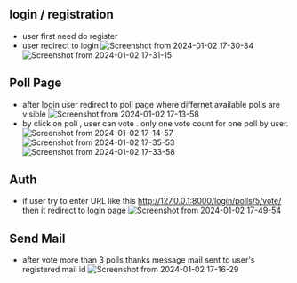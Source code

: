 ## login / registration
- user first need do register
- user redirect to login 
![Screenshot from 2024-01-02 17-30-34](https://github.com/jay-gajera-17/django-exercise-jay/assets/154986537/10857bf0-3768-4465-9344-c68c7eda2a26)
![Screenshot from 2024-01-02 17-31-15](https://github.com/jay-gajera-17/django-exercise-jay/assets/154986537/d06a0242-6437-4e8f-b9c1-ae3973c11d98)


## Poll Page
- after login user redirect to poll page where differnet available polls are visible
![Screenshot from 2024-01-02 17-13-58](https://github.com/jay-gajera-17/django-exercise-jay/assets/154986537/4c986087-083b-4181-bed4-92f4e504df5e)
- by click on poll  , user can vote . only one vote count for one poll by user.
![Screenshot from 2024-01-02 17-14-57](https://github.com/jay-gajera-17/django-exercise-jay/assets/154986537/e4ee025b-413b-4084-9498-2376242fd7b7)
![Screenshot from 2024-01-02 17-35-53](https://github.com/jay-gajera-17/django-exercise-jay/assets/154986537/5a34c5d2-7a50-4af4-91ea-0ba0a7838bc8)
![Screenshot from 2024-01-02 17-33-58](https://github.com/jay-gajera-17/django-exercise-jay/assets/154986537/4562b052-566a-48cf-9daf-068cd0cfa09d)



## Auth
- if user try to enter URL like this http://127.0.0.1:8000/login/polls/5/vote/ then it redirect to login page
![Screenshot from 2024-01-02 17-49-54](https://github.com/jay-gajera-17/django-exercise-jay/assets/154986537/05e29434-c703-4fd4-928a-f2fb7b990afe)

## Send Mail
- after vote more than 3 polls thanks message mail sent to user's registered mail id
![Screenshot from 2024-01-02 17-16-29](https://github.com/jay-gajera-17/django-exercise-jay/assets/154986537/0b5207e1-b395-45c4-98e1-e48aecd10bec)

